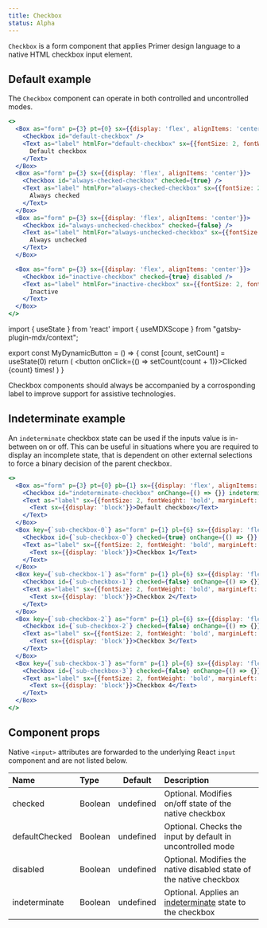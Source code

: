 ```yaml
---
title: Checkbox
status: Alpha
---
```


`Checkbox` is a form component that applies Primer design language to a native HTML checkbox input element.

## Default example

The `Checkbox` component can operate in both controlled and uncontrolled modes.

```jsx live
<>
  <Box as="form" p={3} pt={0} sx={{display: 'flex', alignItems: 'center'}}>
    <Checkbox id="default-checkbox" />
    <Text as="label" htmlFor="default-checkbox" sx={{fontSize: 2, fontWeight: 'bold', marginLeft: 1}}>
      Default checkbox
    </Text>
  </Box>
  <Box as="form" p={3} sx={{display: 'flex', alignItems: 'center'}}>
    <Checkbox id="always-checked-checkbox" checked={true} />
    <Text as="label" htmlFor="always-checked-checkbox" sx={{fontSize: 2, fontWeight: 'bold', marginLeft: 1}}>
      Always checked
    </Text>
  </Box>
  <Box as="form" p={3} sx={{display: 'flex', alignItems: 'center'}}>
    <Checkbox id="always-unchecked-checkbox" checked={false} />
    <Text as="label" htmlFor="always-unchecked-checkbox" sx={{fontSize: 2, fontWeight: 'bold', marginLeft: 1}}>
      Always unchecked
    </Text>
  </Box>

  <Box as="form" p={3} sx={{display: 'flex', alignItems: 'center'}}>
    <Checkbox id="inactive-checkbox" checked={true} disabled />
    <Text as="label" htmlFor="inactive-checkbox" sx={{fontSize: 2, fontWeight: 'bold', marginLeft: 1}}>
      Inactive
    </Text>
  </Box>
</>
```

import { useState } from 'react'
import { useMDXScope } from "gatsby-plugin-mdx/context";

export const MyDynamicButton = () => {
const [count, setCount] = useState(0)
return (
<button onClick={() => setCount(count + 1)}>Clicked {count} times!</button>
)
}

<Note variant="warning">
Checkbox components should always be accompanied by a corrosponding label to improve support for assistive technologies.
</Note>

## Indeterminate example

An `indeterminate` checkbox state can be used if the inputs value is in-between on or off. This can be useful in situations where you are required to display an incomplete state, that is dependent on other external selections to force a binary decision of the parent checkbox.

```jsx live
<>
  <Box as="form" p={3} pt={0} pb={1} sx={{display: 'flex', alignItems: 'center'}}>
    <Checkbox id="indeterminate-checkbox" onChange={() => {}} indeterminate={true} />
    <Text as="label" sx={{fontSize: 2, fontWeight: 'bold', marginLeft: 1}} htmlFor="controlled-checkbox">
      <Text sx={{display: 'block'}}>Default checkbox</Text>
    </Text>
  </Box>
  <Box key={`sub-checkbox-0`} as="form" p={1} pl={6} sx={{display: 'flex', alignItems: 'center'}}>
    <Checkbox id={`sub-checkbox-0`} checked={true} onChange={() => {}} />
    <Text as="label" sx={{fontSize: 2, fontWeight: 'bold', marginLeft: 1}} htmlFor={`sub-checkbox-0`}>
      <Text sx={{display: 'block'}}>Checkbox 1</Text>
    </Text>
  </Box>
  <Box key={`sub-checkbox-1`} as="form" p={1} pl={6} sx={{display: 'flex', alignItems: 'center'}}>
    <Checkbox id={`sub-checkbox-1`} checked={false} onChange={() => {}} />
    <Text as="label" sx={{fontSize: 2, fontWeight: 'bold', marginLeft: 1}} htmlFor={`sub-checkbox-1`}>
      <Text sx={{display: 'block'}}>Checkbox 2</Text>
    </Text>
  </Box>
  <Box key={`sub-checkbox-2`} as="form" p={1} pl={6} sx={{display: 'flex', alignItems: 'center'}}>
    <Checkbox id={`sub-checkbox-2`} checked={false} onChange={() => {}} />
    <Text as="label" sx={{fontSize: 2, fontWeight: 'bold', marginLeft: 1}} htmlFor={`sub-checkbox-2`}>
      <Text sx={{display: 'block'}}>Checkbox 3</Text>
    </Text>
  </Box>
  <Box key={`sub-checkbox-3`} as="form" p={1} pl={6} sx={{display: 'flex', alignItems: 'center'}}>
    <Checkbox id={`sub-checkbox-3`} checked={false} onChange={() => {}} />
    <Text as="label" sx={{fontSize: 2, fontWeight: 'bold', marginLeft: 1}} htmlFor={`sub-checkbox-3`}>
      <Text sx={{display: 'block'}}>Checkbox 4</Text>
    </Text>
  </Box>
</>
```

## Component props

Native `<input>` attributes are forwarded to the underlying React `input` component and are not listed below.

| Name           | Type    |  Default  | Description                                                                                                                                             |
| :------------- | :------ | :-------: | :------------------------------------------------------------------------------------------------------------------------------------------------------ |
| checked        | Boolean | undefined | Optional. Modifies on/off state of the native checkbox                                                                                                  |
| defaultChecked | Boolean | undefined | Optional. Checks the input by default in uncontrolled mode                                                                                              |
| disabled       | Boolean | undefined | Optional. Modifies the native disabled state of the native checkbox                                                                                     |
| indeterminate  | Boolean | undefined | Optional. Applies an [indeterminate](https://developer.mozilla.org/en-US/docs/Web/HTML/Element/input/checkbox#attr-indeterminate) state to the checkbox |
